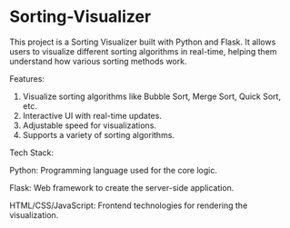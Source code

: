 # Sorting-Visualizer


This project is a Sorting Visualizer built with Python and Flask. It allows users to visualize different sorting algorithms in real-time, helping them understand how various sorting methods work.

Features: 

1) Visualize sorting algorithms like Bubble Sort, Merge Sort, Quick Sort, etc.
2) Interactive UI with real-time updates.
3) Adjustable speed for visualizations.
4) Supports a variety of sorting algorithms.

Tech Stack: 

Python: Programming language used for the core logic.

Flask: Web framework to create the server-side application.

HTML/CSS/JavaScript: Frontend technologies for rendering the visualization.
